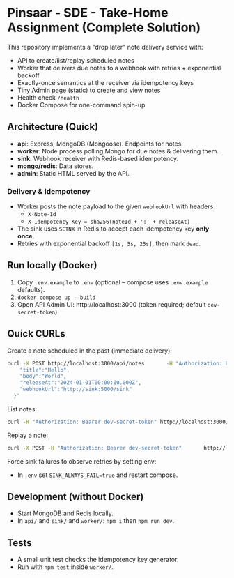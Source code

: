 # Pinsaar - SDE - Take-Home Assignment (Complete Solution)

This repository implements a "drop later" note delivery service with:
- API to create/list/replay scheduled notes
- Worker that delivers due notes to a webhook with retries + exponential backoff
- Exactly-once semantics at the receiver via idempotency keys
- Tiny Admin page (static) to create and view notes
- Health check `/health`
- Docker Compose for one-command spin-up

## Architecture (Quick)
- **api**: Express, MongoDB (Mongoose). Endpoints for notes.
- **worker**: Node process polling Mongo for due notes & delivering them.
- **sink**: Webhook receiver with Redis-based idempotency.
- **mongo/redis**: Data stores.
- **admin**: Static HTML served by the API.

### Delivery & Idempotency
- Worker posts the note payload to the given `webhookUrl` with headers:
  - `X-Note-Id`
  - `X-Idempotency-Key = sha256(noteId + ':' + releaseAt)`
- The sink uses `SETNX` in Redis to accept each idempotency key **only once**.
- Retries with exponential backoff `[1s, 5s, 25s]`, then mark `dead`.

## Run locally (Docker)
1. Copy `.env.example` to `.env` (optional – compose uses `.env.example` defaults).
2. `docker compose up --build`
3. Open API Admin UI: http://localhost:3000 (token required; default `dev-secret-token`)

## Quick CURLs
Create a note scheduled in the past (immediate delivery):
```bash
curl -X POST http://localhost:3000/api/notes       -H "Authorization: Bearer dev-secret-token"       -H "Content-Type: application/json"       -d '{
    "title":"Hello",
    "body":"World",
    "releaseAt":"2024-01-01T00:00:00.000Z",
    "webhookUrl":"http://sink:5000/sink"
  }'
```

List notes:
```bash
curl -H "Authorization: Bearer dev-secret-token" http://localhost:3000/api/notes
```

Replay a note:
```bash
curl -X POST -H "Authorization: Bearer dev-secret-token"       http://localhost:3000/api/notes/<NOTE_ID>/replay
```

Force sink failures to observe retries by setting env:
- In `.env` set `SINK_ALWAYS_FAIL=true` and restart compose.

## Development (without Docker)
- Start MongoDB and Redis locally.
- In `api/` and `sink/` and `worker/`: `npm i` then `npm run dev`.

## Tests
- A small unit test checks the idempotency key generator.
- Run with `npm test` inside `worker/`.
